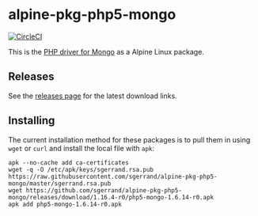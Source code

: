 # alpine-pkg-php5-mongo

[![CircleCI](https://img.shields.io/circleci/project/sgerrand/alpine-pkg-php5-mongo/master.svg)](https://circleci.com/gh/sgerrand/alpine-pkg-php5-mongo)

This is the [PHP driver for Mongo][php-mongo] as a Alpine Linux package.

## Releases

See the [releases page](https://github.com/sgerrand/alpine-pkg-php5-mongo/releases) for the latest
download links.

## Installing

The current installation method for these packages is to pull them in using
`wget` or `curl` and install the local file with `apk`:

    apk --no-cache add ca-certificates
    wget -q -O /etc/apk/keys/sgerrand.rsa.pub https://raw.githubusercontent.com/sgerrand/alpine-pkg-php5-mongo/master/sgerrand.rsa.pub
    wget https://github.com/sgerrand/alpine-pkg-php5-mongo/releases/download/1.16.4-r0/php5-mongo-1.6.14-r0.apk
    apk add php5-mongo-1.6.14-r0.apk

[php-mongo]: https://github.com/mongodb/mongo-php-driver-legacy
